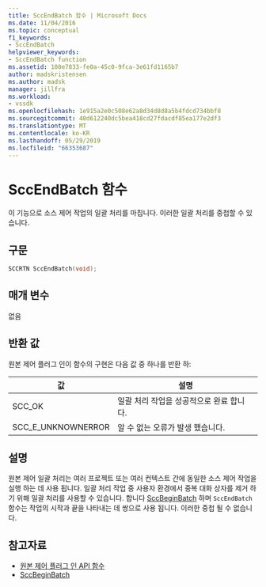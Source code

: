 ```yaml
---
title: SccEndBatch 함수 | Microsoft Docs
ms.date: 11/04/2016
ms.topic: conceptual
f1_keywords:
- SccEndBatch
helpviewer_keywords:
- SccEndBatch function
ms.assetid: 100e7833-fe0a-45c0-9fca-3e61fd1165b7
author: madskristensen
ms.author: madsk
manager: jillfra
ms.workload:
- vssdk
ms.openlocfilehash: 1e915a2e0c508e62a8d34d8d8a5b4fdcd734bbf8
ms.sourcegitcommit: 40d612240dc5bea418cd27fdacdf85ea177e2df3
ms.translationtype: MT
ms.contentlocale: ko-KR
ms.lasthandoff: 05/29/2019
ms.locfileid: "66353687"
---
```

# <a name="sccendbatch-function"></a>SccEndBatch 함수
이 기능으로 소스 제어 작업의 일괄 처리를 마칩니다. 이러한 일괄 처리를 중첩할 수 있습니다.

## <a name="syntax"></a>구문

```cpp
SCCRTN SccEndBatch(void);
```

## <a name="parameters"></a>매개 변수
 없음

## <a name="return-value"></a>반환 값
 원본 제어 플러그 인이 함수의 구현은 다음 값 중 하나를 반환 하:

|값|설명|
|-----------|-----------------|
|SCC_OK|일괄 처리 작업을 성공적으로 완료 합니다.|
|SCC_E_UNKNOWNERROR|알 수 없는 오류가 발생 했습니다.|

## <a name="remarks"></a>설명
 원본 제어 일괄 처리는 여러 프로젝트 또는 여러 컨텍스트 간에 동일한 소스 제어 작업을 실행 하는 데 사용 됩니다. 일괄 처리 작업 중 사용자 환경에서 중복 대화 상자를 제거 하기 위해 일괄 처리를 사용할 수 있습니다. 합니다 [SccBeginBatch](../extensibility/sccbeginbatch-function.md) 하며 `SccEndBatch` 함수는 작업의 시작과 끝을 나타내는 데 쌍으로 사용 됩니다. 이러한 중첩 될 수 없습니다.

## <a name="see-also"></a>참고자료
- [원본 제어 플러그 인 API 함수](../extensibility/source-control-plug-in-api-functions.md)
- [SccBeginBatch](../extensibility/sccbeginbatch-function.md)